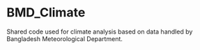 # BMD_Climate
Shared code used for climate analysis based on data handled by Bangladesh Meteorological Department.
